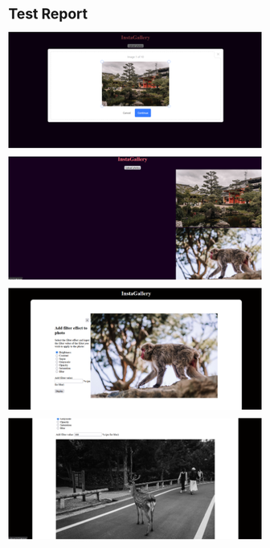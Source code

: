 # Test Report

![Uploading photos manual test result](./imageExamples/Uploading%20photos%20test.png)

![Gallery display manual test result](./imageExamples/Gallery%20display%20test.png)

![Adding photos to editing modal test result](./imageExamples/AddingPhotoToEditorTest.png)

![Photo filtering test result](./imageExamples/FilterTest.png)
